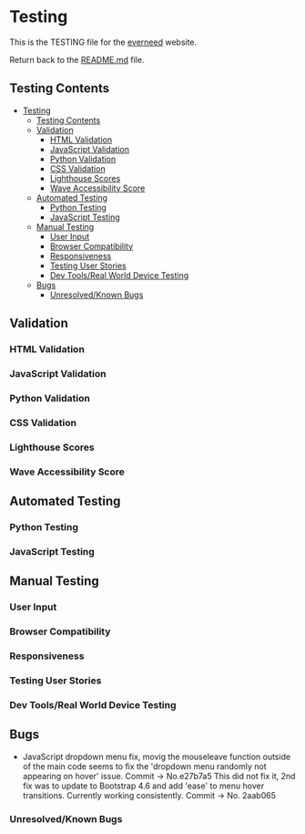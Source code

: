 # Testing

This is the TESTING file for the [everneed]() website.

Return back to the [README.md](README.md) file.

## Testing Contents  
  
- [Testing](#testing)
  - [Testing Contents](#testing-contents)
  - [Validation](#validation)
    - [HTML Validation](#html-validation)
    - [JavaScript Validation](#javascript-validation)
    - [Python Validation](#python-validation)
    - [CSS Validation](#css-validation)
    - [Lighthouse Scores](#lighthouse-scores)
    - [Wave Accessibility Score](#wave-accessibility-score)
  - [Automated Testing](#automated-testing)
    - [Python Testing](#python-testing)
    - [JavaScript Testing](#javascript-testing)
  - [Manual Testing](#manual-testing)
    - [User Input](#user-input)
    - [Browser Compatibility](#browser-compatibility)
    - [Responsiveness](#responsiveness)
    - [Testing User Stories](#testing-user-stories)
    - [Dev Tools/Real World Device Testing](#dev-toolsreal-world-device-testing)
  - [Bugs](#bugs)
    - [Unresolved/Known Bugs](#unresolvedknown-bugs)


## Validation

### HTML Validation

### JavaScript Validation

### Python Validation

### CSS Validation

### Lighthouse Scores

### Wave Accessibility Score

## Automated Testing

### Python Testing

### JavaScript Testing

## Manual Testing

### User Input

### Browser Compatibility

### Responsiveness

### Testing User Stories

### Dev Tools/Real World Device Testing

## Bugs

- JavaScript dropdown menu fix, movig the mouseleave function outside of the main code seems to fix the 'dropdown menu randomly not appearing on hover' issue. Commit -> No.e27b7a5 This did not fix it, 2nd fix was to update to Bootstrap 4.6 and add 'ease' to menu hover transitions. Currently working consistently. Commit -> No. 2aab065

### Unresolved/Known Bugs
